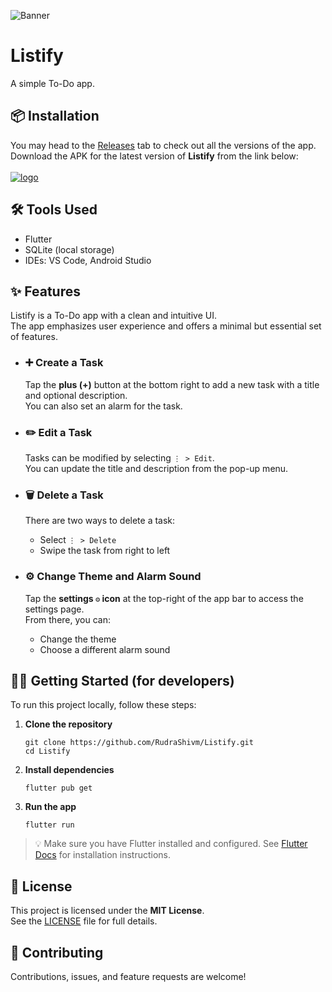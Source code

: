![Banner](https://drive.google.com/uc?export=view&id=1suJzQp-MEcjFXQZCF5kl9VZi5TF77oCR)

# Listify

A simple To-Do app.

## 📦 Installation
You may head to the [Releases](https://github.com/RudraShivm/Listify/releases) tab to check out all the versions of the app.  
Download the APK for the latest version of **Listify** from the link below:  
<br>
[![logo](https://drive.google.com/uc?export=view&id=1XNQRJktTXWdk04B02Soss08kkuhHWRqL)](URL_TO_RELEASE)

## 🛠️ Tools Used
- Flutter
- SQLite (local storage)
- IDEs: VS Code, Android Studio

## ✨ Features
Listify is a To-Do app with a clean and intuitive UI.  
The app emphasizes user experience and offers a minimal but essential set of features.

- ### ➕ Create a Task
  Tap the **plus (+)** button at the bottom right to add a new task with a title and optional description.  
  You can also set an alarm for the task.

- ### ✏️ Edit a Task
  Tasks can be modified by selecting `⋮ > Edit`.  
  You can update the title and description from the pop-up menu.

- ### 🗑️ Delete a Task
  There are two ways to delete a task:
  - Select `⋮ > Delete`
  - Swipe the task from right to left

- ### ⚙️ Change Theme and Alarm Sound
  Tap the **settings `⚙️` icon** at the top-right of the app bar to access the settings page.  
  From there, you can:
  - Change the theme
  - Choose a different alarm sound

## 🧑‍💻 Getting Started (for developers)

To run this project locally, follow these steps:

1. **Clone the repository**
   ```
   git clone https://github.com/RudraShivm/Listify.git
   cd Listify
   ```
2.  **Install dependencies**
    ```
    flutter pub get
    ```
3.  **Run the app**
    ```
    flutter run
    ```
> 💡 Make sure you have Flutter installed and configured. See [Flutter Docs](https://docs.flutter.dev/get-started/install) for installation instructions.

## 📄 License
This project is licensed under the **MIT License**.  
See the [LICENSE](./LICENSE) file for full details.

## 🤝 Contributing
Contributions, issues, and feature requests are welcome!
